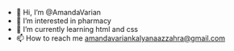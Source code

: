 - 👋 Hi, I’m @AmandaVarian
- 👀 I’m interested in pharmacy
- 🌱 I’m currently learning html and css
- 📫 How to reach me amandavariankalyanaazzahra@gmail.com

<!---
AmandaVarian/AmandaVarian is a ✨ special ✨ repository because its `README.md` (this file) appears on your GitHub profile.
You can click the Preview link to take a look at your changes.
--->
